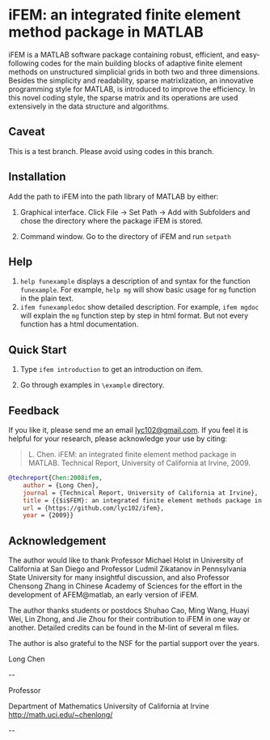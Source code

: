 # iFEM: an integrated finite element method package in MATLAB
iFEM is a MATLAB software package containing robust, efficient, and easy-following codes for the main building blocks of adaptive finite element methods on unstructured simplicial grids in both two and three dimensions. Besides the simplicity and readability, sparse matrixlization, an innovative programming style for MATLAB, is introduced to improve the efficiency. In this novel coding style, the sparse matrix and its operations are used extensively in the data structure and algorithms.

## Caveat
This is a test branch. Please avoid using codes in this branch.


## Installation

Add the path to iFEM into the path library of MATLAB by either:

1. Graphical interface. Click
	File -> Set Path -> Add with Subfolders
   and chose the directory where the package iFEM is stored.
  
2. Command window. Go to the directory of iFEM and run 
`setpath`


## Help

1. `help funexample` displays a description of and syntax for the function `funexample`. For example,
`help mg` will show basic usage for `mg` function in the plain text.  
2. `ifem funexampledoc` show detailed description. For example, `ifem mgdoc` will explain the `mg` function step by step in html format. But not every function has a html documentation.


## Quick Start

1. Type `ifem introduction` to get an introduction on ifem.

2. Go through examples in `\example` directory.


## Feedback

If you like it, please send me an email lyc102@gmail.com. If you  feel it is helpful for your research, please acknowledge your use by citing:

> L. Chen. iFEM: an integrated finite element method package in MATLAB. Technical Report, University of California at Irvine, 2009.

```bibtex
@techreport{Chen:2008ifem,
	author = {Long Chen},
	journal = {Technical Report, University of California at Irvine},
	title = {{$i$FEM}: an integrated finite element methods package in {MATLAB}},
	url = {https://github.com/lyc102/ifem},
	year = {2009}}
```


## Acknowledgement

The author would like to thank Professor Michael Holst in University of California at San Diego and Professor Ludmil Zikatanov in Pennsylvania State University for many insightful discussion, and also Professor Chensong Zhang in Chinese Academy of Sciences for the effort in the development of AFEM@matlab, an early version of iFEM.

The author thanks students or postdocs Shuhao Cao, Ming Wang, Huayi Wei, Lin Zhong, and Jie Zhou for their contribution to iFEM in one way or another. Detailed credits can be found in the M-lint of several m files.

The author is also grateful to the NSF for the partial support over the years. 


Long Chen

--

Professor                 

Department of Mathematics
University of California at Irvine
http://math.uci.edu/~chenlong/

--